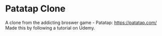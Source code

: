 # Patatap Clone
A clone from the addicting broswer game - Patatap: https://patatap.com/
Made this by following a tutorial on Udemy.
